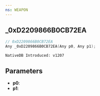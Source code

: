 ```yaml
---
ns: WEAPON
---
```

## _0xD2209866B0CB72EA

```c
// 0xD2209866B0CB72EA
Any _0xD2209866B0CB72EA(Any p0, Any p1);
```

```
NativeDB Introduced: v1207
```

## Parameters
* **p0**:
* **p1**:
